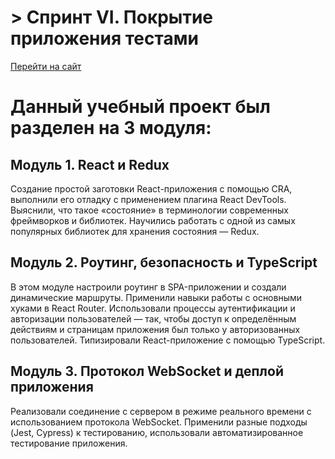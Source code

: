 # > Спринт VI. Покрытие приложения тестами

[Перейти на сайт](https://eugenepokalyuk.github.io/react-burger/)

# Данный учебный проект был разделен на 3 модуля:

## Модуль 1. React и Redux
Создание простой заготовки React-приложения с помощью CRA, выполнили его отладку с применением плагина React DevTools. Выяснили, что такое «состояние» в терминологии современных фреймворков и библиотек. Научились работать с одной из самых популярных библиотек для хранения состояния — Redux.

## Модуль 2. Роутинг, безопасность и TypeScript
В этом модуле настроили роутинг в SPA-приложении и создали динамические маршруты. Применили навыки работы с основными хуками в React Router. Использовали процессы аутентификации и авторизации пользователей — так, чтобы доступ к определённым действиям и страницам приложения был только у авторизованных пользователей. Типизировали React-приложение с помощью TypeScript.

## Модуль 3. Протокол WebSocket и деплой приложения
Реализовали соединение с сервером в режиме реального времени с использованием протокола WebSocket. Применили разные подходы (Jest, Cypress) к тестированию, использовали автоматизированное тестирование приложения.
